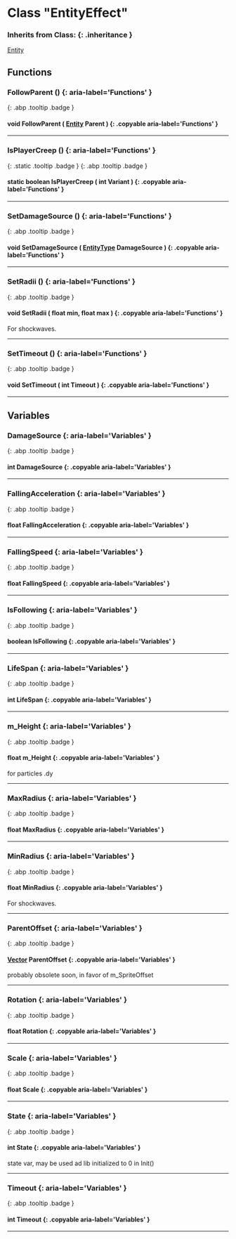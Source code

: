 # Class "EntityEffect"
### Inherits from Class: {: .inheritance }
[Entity](Entity.md)
## Functions
### FollowParent () {: aria-label='Functions' }
[ ](#){: .abp .tooltip .badge }
#### void FollowParent ( [Entity](../Entity) Parent ) {: .copyable aria-label='Functions' }

___ 
### IsPlayerCreep () {: aria-label='Functions' }
[ ](#){: .static .tooltip .badge } [ ](#){: .abp .tooltip .badge }
#### static boolean IsPlayerCreep ( int Variant ) {: .copyable aria-label='Functions' }

___ 
### SetDamageSource () {: aria-label='Functions' }
[ ](#){: .abp .tooltip .badge }
#### void SetDamageSource ( [EntityType](../enums/EntityType) DamageSource ) {: .copyable aria-label='Functions' }

___ 
### SetRadii () {: aria-label='Functions' }
[ ](#){: .abp .tooltip .badge }
#### void SetRadii ( float min, float max ) {: .copyable aria-label='Functions' }
For shockwaves. 
___ 
### SetTimeout () {: aria-label='Functions' }
[ ](#){: .abp .tooltip .badge }
#### void SetTimeout ( int Timeout ) {: .copyable aria-label='Functions' }

___ 
## Variables
### DamageSource {: aria-label='Variables' }
[ ](#){: .abp .tooltip .badge }
#### int DamageSource  {: .copyable aria-label='Variables' }

___ 
### FallingAcceleration {: aria-label='Variables' }
[ ](#){: .abp .tooltip .badge }
#### float FallingAcceleration  {: .copyable aria-label='Variables' }

___ 
### FallingSpeed {: aria-label='Variables' }
[ ](#){: .abp .tooltip .badge }
#### float FallingSpeed  {: .copyable aria-label='Variables' }

___ 
### IsFollowing {: aria-label='Variables' }
[ ](#){: .abp .tooltip .badge }
#### boolean IsFollowing  {: .copyable aria-label='Variables' }

___ 
### LifeSpan {: aria-label='Variables' }
[ ](#){: .abp .tooltip .badge }
#### int LifeSpan  {: .copyable aria-label='Variables' }

___ 
### m_Height {: aria-label='Variables' }
[ ](#){: .abp .tooltip .badge }
#### float m_Height  {: .copyable aria-label='Variables' }
for particles .dy 
___ 
### MaxRadius {: aria-label='Variables' }
[ ](#){: .abp .tooltip .badge }
#### float MaxRadius  {: .copyable aria-label='Variables' }

___ 
### MinRadius {: aria-label='Variables' }
[ ](#){: .abp .tooltip .badge }
#### float MinRadius  {: .copyable aria-label='Variables' }
For shockwaves. 
___ 
### ParentOffset {: aria-label='Variables' }
[ ](#){: .abp .tooltip .badge }
#### [Vector](../Vector) ParentOffset  {: .copyable aria-label='Variables' }
probably obsolete soon, in favor of m_SpriteOffset 
___ 
### Rotation {: aria-label='Variables' }
[ ](#){: .abp .tooltip .badge }
#### float Rotation  {: .copyable aria-label='Variables' }

___ 
### Scale {: aria-label='Variables' }
[ ](#){: .abp .tooltip .badge }
#### float Scale  {: .copyable aria-label='Variables' }

___ 
### State {: aria-label='Variables' }
[ ](#){: .abp .tooltip .badge }
#### int State  {: .copyable aria-label='Variables' }
state var, may be used ad lib initialized to 0 in Init() 
___ 
### Timeout {: aria-label='Variables' }
[ ](#){: .abp .tooltip .badge }
#### int Timeout  {: .copyable aria-label='Variables' }

___ 
